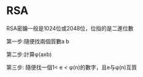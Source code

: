 # RSA



RSA密鑰一般是1024位或2048位，位指的是二進位數

第一步:隨便找兩個質數a b



第二步:計算φ\(axb\)



第三步: 隨便找一個1&lt; e &lt; φ\(n\)的數字，且e与φ\(n\)互質 





